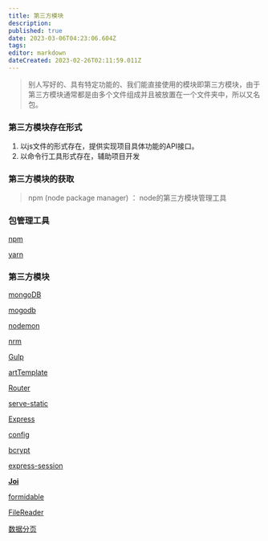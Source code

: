 ```yaml
---
title: 第三方模块
description: 
published: true
date: 2023-03-06T04:23:06.604Z
tags: 
editor: markdown
dateCreated: 2023-02-26T02:11:59.011Z
---
```


> 别人写好的、具有特定功能的、我们能直接使用的模块即第三方模块，由于第三方模块通常都是由多个文件组成并且被放置在一个文件夹中，所以又名包。

### 第三方模块存在形式

1. 以js文件的形式存在，提供实现项目具体功能的API接口。
2. 以命令行工具形式存在，辅助项目开发

### 第三方模块的获取

> npm (node package manager) ： node的第三方模块管理工具

### 包管理工具

[npm](https://www.notion.so/npm-af2f64e7e6ae4714b658d939190fdee0)

[yarn](https://www.notion.so/yarn-e7b8a2dabe7d43c2b6d9f1dbcad66e8f)

### 第三方模块

[mongoDB](https://www.notion.so/mongoDB-c3bd76d775d240558363663c01db4a35)

[mogodb](https://www.notion.so/mogodb-7dcd10a8b36c406e805ab9fc258a28c1)

[nodemon](https://www.notion.so/nodemon-0b389b6e398e4de9bbf9d6a7f6c309f6)

[nrm](https://www.notion.so/nrm-a91df494824d493ca35706d591832bf3)

[Gulp](https://www.notion.so/Gulp-a43d03b2473146288d932394b8389d51)

[artTemplate](https://www.notion.so/artTemplate-d4573b7349c246a7b1fdc187ce052c72)

[Router](https://www.notion.so/Router-de8e10df7aeb451e95fc462acbb76083)

[serve-static](https://www.notion.so/serve-static-ceb52b5e72e3400d82f5e0abb0ed0af3)

[Express](https://www.notion.so/Express-50a1ec26aa664222904d441e38e5191f)

[config](https://www.notion.so/config-56d2411ee25d429b9230540a8e068195)

[bcrypt](https://www.notion.so/bcrypt-a68476ddb68a4e86829b76ad7858d73c)

[express-session](https://www.notion.so/express-session-b80dd12d9b2b420086eccee171ed2997)

**[Joi](https://www.notion.so/Joi-4e5ea91a2eb04969b837af0c2b74fda7)**

[formidable](https://www.notion.so/formidable-9941a9ce6c44478087461dd220db3709)

[FileReader](https://www.notion.so/FileReader-e659d41426bf461783e0f94a44a007de)

[数据分页](https://www.notion.so/dbdae964598e483f9fbc3bd7bef2e4cf)